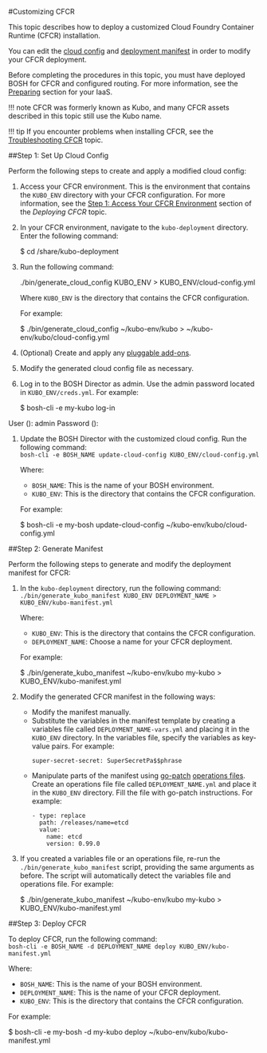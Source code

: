 #Customizing CFCR

This topic describes how to deploy a customized Cloud Foundry Container Runtime (CFCR) installation. 

You can edit the [cloud config](https://bosh.io/docs/terminology.html#cloud-config) and [deployment manifest](https://bosh.io/docs/terminology.html#manifest) in order to modify your CFCR deployment.

Before completing the procedures in this topic, you must have deployed BOSH for CFCR and configured routing. For more information, see the [Preparing](/installing/#step-1-prepare-your-iaas) section for your IaaS.

!!! note
	CFCR was formerly known as Kubo, and many CFCR assets described in this topic still use the Kubo name.

!!! tip
	If you encounter problems when installing CFCR, see the [Troubleshooting CFCR](../managing/troubleshooting.md) topic.

##Step 1: Set Up Cloud Config

Perform the following steps to create and apply a modified cloud config:

1. Access your CFCR environment. This is the environment that contains the `KUBO_ENV` directory with your CFCR configuration. For more information, see the [Step 1: Access Your CFCR Environment](deploying-cfcr/#step-1-access-your-cfcr-environment) section of the *Deploying CFCR* topic.
1. In your CFCR environment, navigate to the `kubo-deployment` directory. Enter the following command:
	<p class="terminal">$ cd /share/kubo-deployment</p>
1. Run the following command:<br>
	<p class="terminal">./bin/generate_cloud_config KUBO_ENV > KUBO_ENV/cloud-config.yml</p>

	Where `KUBO_ENV` is the directory that contains the CFCR configuration.

	For example:
	<p class="terminal">$ ./bin/generate_cloud_config ~/kubo-env/kubo > ~/kubo-env/kubo/cloud-config.yml</p>

1. (Optional) Create and apply any [pluggable add-ons](pluggable-addons/).
1. Modify the generated cloud config file as necessary.
1. Log in to the BOSH Director as admin. Use the admin password located in `KUBO_ENV/creds.yml`. For example:
	<p class="terminal">$ bosh-cli -e my-kubo log-in
User (): admin
Password ():</p>
1. Update the BOSH Director with the customized cloud config. Run the following command:<br>
	`bosh-cli -e BOSH_NAME update-cloud-config KUBO_ENV/cloud-config.yml`

	Where:

	* `BOSH_NAME`: This is the name of your BOSH environment.
	* `KUBO_ENV`: This is the directory that contains the CFCR configuration.

	For example:
	<p class="terminal">$ bosh-cli -e my-bosh update-cloud-config ~/kubo-env/kubo/cloud-config.yml</p>

##Step 2: Generate Manifest

Perform the following steps to generate and modify the deployment manifest for CFCR:

1. In the `kubo-deployment` directory, run the following command:<br>
	`./bin/generate_kubo_manifest KUBO_ENV DEPLOYMENT_NAME > KUBO_ENV/kubo-manifest.yml`

	Where:

	* `KUBO_ENV`: This is the directory that contains the CFCR configuration.
	* `DEPLOYMENT_NAME`: Choose a name for your CFCR deployment.

	For example:
	<p class="terminal">$ ./bin/generate_kubo_manifest ~/kubo-env/kubo my-kubo > KUBO_ENV/kubo-manifest.yml</p>

1. Modify the generated CFCR manifest in the following ways:
	* Modify the manifest manually.
	* Substitute the variables in the manifest template by creating a variables file called `DEPLOYMENT_NAME-vars.yml` and placing it in the `KUBO_ENV` directory. In the variables file, specify the variables as key-value pairs. For example:
		```
		super-secret-secret: SuperSecretPa$$phrase
		```   
	* Manipulate parts of the manifest using [go-patch](https://github.com/cppforlife/go-patch/blob/master/docs/examples.md) [operations files](https://bosh.io/docs/cli-ops-files.html). Create an operations file file called `DEPLOYMENT_NAME.yml` and place it in the `KUBO_ENV` directory. Fill the file with go-patch instructions. For example:
		```
		- type: replace
		  path: /releases/name=etcd
		  value:
		    name: etcd
		    version: 0.99.0
    	```

1. If you created a variables file or an operations file, re-run the `./bin/generate_kubo_manifest` script, providing the same arguments as before. The script will automatically detect the variables file and operations file. For example:
	<p class="terminal">$ ./bin/generate_kubo_manifest ~/kubo-env/kubo my-kubo > KUBO_ENV/kubo-manifest.yml</p>

##Step 3: Deploy CFCR

To deploy CFCR, run the following command:<br>
`bosh-cli -e BOSH_NAME -d DEPLOYMENT_NAME deploy KUBO_ENV/kubo-manifest.yml`

Where:

* `BOSH_NAME`: This is the name of your BOSH environment.
* `DEPLOYMENT_NAME`: This is the name of your CFCR deployment.
* `KUBO_ENV`: This is the directory that contains the CFCR configuration.

For example:
<p class="terminal">$ bosh-cli -e my-bosh -d my-kubo deploy ~/kubo-env/kubo/kubo-manifest.yml</p>
